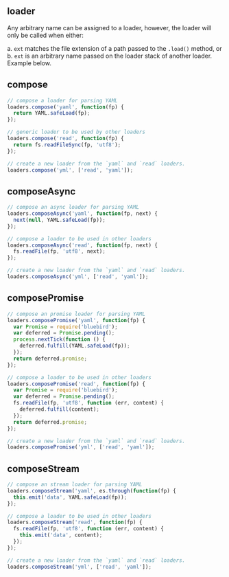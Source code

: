 ## loader

Any arbitrary name can be assigned to a loader, however, the loader will only be called when either:

  a. `ext` matches the file extension of a path passed to the `.load()` method, or
  b. `ext` is an arbitrary name passed on the loader stack of another loader. Example below.


## compose

```js
// compose a loader for parsing YAML
loaders.compose('yaml', function(fp) {
  return YAML.safeLoad(fp);
});

// generic loader to be used by other loaders
loaders.compose('read', function(fp) {
  return fs.readFileSync(fp, 'utf8');
});

// create a new loader from the `yaml` and `read` loaders.
loaders.compose('yml', ['read', 'yaml']);
```


## composeAsync

```js
// compose an async loader for parsing YAML
loaders.composeAsync('yaml', function(fp, next) {
  next(null, YAML.safeLoad(fp));
});

// compose a loader to be used in other loaders
loaders.composeAsync('read', function(fp, next) {
  fs.readFile(fp, 'utf8', next);
});

// create a new loader from the `yaml` and `read` loaders.
loaders.composeAsync('yml', ['read', 'yaml']);
```

## composePromise

```js
// compose an promise loader for parsing YAML
loaders.composePromise('yaml', function(fp) {
  var Promise = require('bluebird');
  var deferred = Promise.pending();
  process.nextTick(function () {
    deferred.fulfill(YAML.safeLoad(fp));
  });
  return deferred.promise;
});

// compose a loader to be used in other loaders
loaders.composePromise('read', function(fp) {
  var Promise = require('bluebird');
  var deferred = Promise.pending();
  fs.readFile(fp, 'utf8', function (err, content) {
    deferred.fulfill(content);
  });
  return deferred.promise;
});

// create a new loader from the `yaml` and `read` loaders.
loaders.composePromise('yml', ['read', 'yaml']);
```
## composeStream

```js
// compose an stream loader for parsing YAML
loaders.composeStream('yaml', es.through(function(fp) {
  this.emit('data', YAML.safeLoad(fp));
});

// compose a loader to be used in other loaders
loaders.composeStream('read', function(fp) {
  fs.readFile(fp, 'utf8', function (err, content) {
    this.emit('data', content);
  });
});

// create a new loader from the `yaml` and `read` loaders.
loaders.composeStream('yml', ['read', 'yaml']);
```
